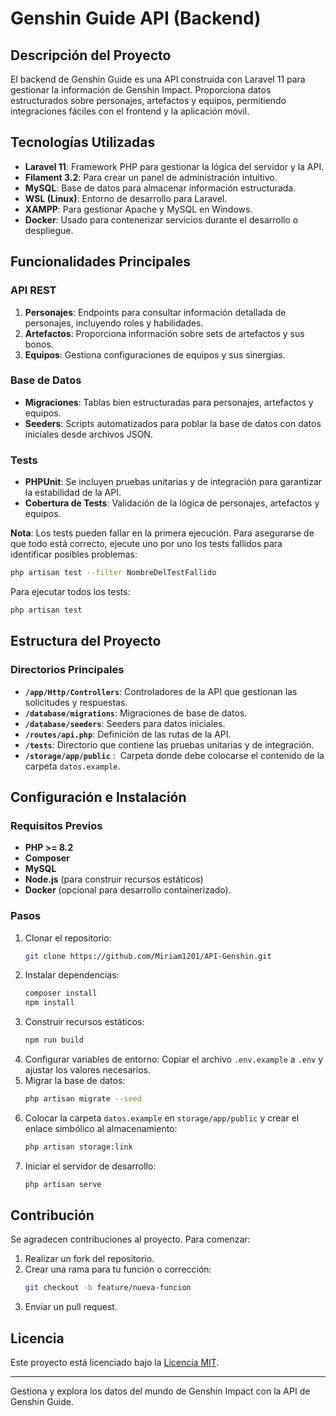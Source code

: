 # Genshin Guide API (Backend)

## Descripción del Proyecto

El backend de Genshin Guide es una API construida con Laravel 11 para gestionar la información de Genshin Impact. Proporciona datos estructurados sobre personajes, artefactos y equipos, permitiendo integraciones fáciles con el frontend y la aplicación móvil.

## Tecnologías Utilizadas

- **Laravel 11**: Framework PHP para gestionar la lógica del servidor y la API.
- **Filament 3.2**: Para crear un panel de administración intuitivo.
- **MySQL**: Base de datos para almacenar información estructurada.
- **WSL (Linux)**: Entorno de desarrollo para Laravel.
- **XAMPP**: Para gestionar Apache y MySQL en Windows.
- **Docker**: Usado para contenerizar servicios durante el desarrollo o despliegue.

## Funcionalidades Principales

### API REST

1. **Personajes**: Endpoints para consultar información detallada de personajes, incluyendo roles y habilidades.
2. **Artefactos**: Proporciona información sobre sets de artefactos y sus bonos.
3. **Equipos**: Gestiona configuraciones de equipos y sus sinergias.

### Base de Datos

- **Migraciones**: Tablas bien estructuradas para personajes, artefactos y equipos.
- **Seeders**: Scripts automatizados para poblar la base de datos con datos iniciales desde archivos JSON.

### Tests

- **PHPUnit**: Se incluyen pruebas unitarias y de integración para garantizar la estabilidad de la API.
- **Cobertura de Tests**: Validación de la lógica de personajes, artefactos y equipos.

**Nota**: Los tests pueden fallar en la primera ejecución. Para asegurarse de que todo está correcto, ejecute uno por uno los tests fallidos para identificar posibles problemas:

```bash
php artisan test --filter NombreDelTestFallido
```

Para ejecutar todos los tests:

```bash
php artisan test
```

## Estructura del Proyecto

### Directorios Principales

- **`/app/Http/Controllers`**: Controladores de la API que gestionan las solicitudes y respuestas.
- **`/database/migrations`**: Migraciones de base de datos.
- **`/database/seeders`**: Seeders para datos iniciales.
- **`/routes/api.php`**: Definición de las rutas de la API.
- **`/tests`**: Directorio que contiene las pruebas unitarias y de integración.
- **`/storage/app/public`** :  Carpeta donde debe colocarse el contenido de la carpeta `datos.example`.

## Configuración e Instalación

### Requisitos Previos

- **PHP >= 8.2**
- **Composer**
- **MySQL**
- **Node.js** (para construir recursos estáticos)
- **Docker** (opcional para desarrollo containerizado).

### Pasos

1. Clonar el repositorio:
   ```bash
   git clone https://github.com/Miriam1201/API-Genshin.git
   ```
2. Instalar dependencias:
   ```bash
   composer install
   npm install
   ```
3. Construir recursos estáticos:
   ```bash
   npm run build
   ```
4. Configurar variables de entorno:
   Copiar el archivo `.env.example` a `.env` y ajustar los valores necesarios.
5. Migrar la base de datos:
   ```bash
   php artisan migrate --seed
   ```
6. Colocar la carpeta `datos.example` en `storage/app/public` y crear el enlace simbólico al almacenamiento:
   ```bash
   php artisan storage:link
   ```
7. Iniciar el servidor de desarrollo:
   ```bash
   php artisan serve
   ```

## Contribución

Se agradecen contribuciones al proyecto. Para comenzar:

1. Realizar un fork del repositorio.
2. Crear una rama para tu función o corrección:
   ```bash
   git checkout -b feature/nueva-funcion
   ```
3. Enviar un pull request.

## Licencia

Este proyecto está licenciado bajo la [Licencia MIT](LICENSE).

---

Gestiona y explora los datos del mundo de Genshin Impact con la API de Genshin Guide.

